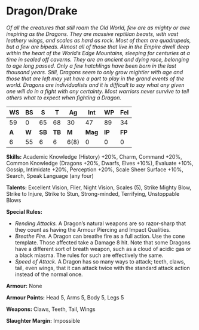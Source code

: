 # Dragon/Drake

_Of all the creatures that still roam the Old World, few are
 as mighty or awe inspiring as the Dragons. They are massive
 reptilian beasts, with vast leathery wings, and scales as
 hard as rock. Most of them are quadrupeds, but a few are
 bipeds. Almost all of those that live in the Empire dwell
 deep within the heart of the World’s Edge Mountains,
 sleeping for centuries at a time in sealed off caverns. They
 are an ancient and dying race, belonging to age long passed.
 Only a few hatchlings have been born in the last thousand
 years. Still, Dragons seem to only grow mightier with age
 and those that are left may yet have a part to play in the
 grand events of the world. Dragons are individualists and
 it is difficult to say what any given one will do in a fight
 with any certainty. Most warriors never survive to tell others
 what to expect when fighting a Dragon._

|**WS**|**BS**|**S**|**T**|**Ag**|**Int**|**WP**|**Fel**|
|--|--|-|-|--|---|--|---|
|59|0|65|68|30|47|89|34|
|**A**|**W**|**SB**|**TB**|**M**|**Mag**|**IP**|**FP**|
|6|55|6|6|6(8)|0|0|0|

**Skills:** Academic Knowledge (History) +20%, Charm,
Command +20%, Common Knowledge (Dragons
+20%, Dwarfs, Elves +10%), Evaluate +10%, Gossip,
Intimidate +20%, Perception +20%, Scale Sheer
Surface +10%, Search, Speak Language (any four)

**Talents:** Excellent Vision, Flier, Night Vision, Scales (5),
Strike Mighty Blow, Strike to Injure, Strike to Stun,
Strong-minded, Terrifying, Unstoppable Blows

**Special Rules:**
* _Rending Attacks._ A Dragon’s natural weapons are so
razor-sharp that they count as having the Armour
Piercing and Impact Qualities.
* _Breathe Fire._ A Dragon can breathe fire as a full
action. Use the cone template. Those affected take
a Damage 8 hit. Note that some Dragons have a
different sort of breath weapon, such as a cloud of
acidic gas or a black miasma. The rules for such are
effectively the same.
* _Speed of Attack._ A Dragon has so many ways to
attack; teeth, claws, tail, even wings, that it can
attack twice with the standard attack action instead
of the normal once.

**Armour:** None

**Armour Points:** Head 5, Arms 5, Body 5, Legs 5

**Weapons:** Claws, Teeth, Tail, Wings

**Slaughter Margin:** Impossible